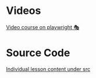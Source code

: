 # Videos
[Video course on playwright 🎭](youtube.com/user/basaratali)

# Source Code
[Individual lesson content under src](./src)
